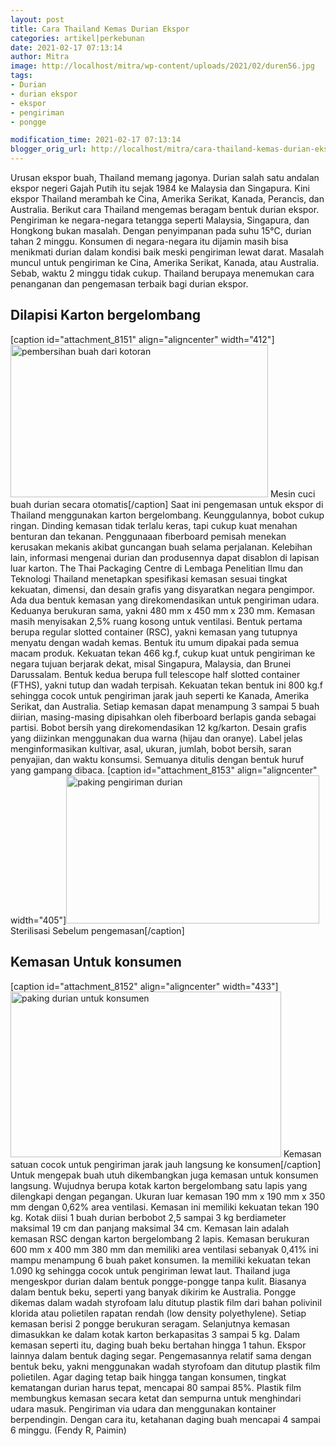 ```yaml
---
layout: post
title: Cara Thailand Kemas Durian Ekspor
categories: artikel|perkebunan
date: 2021-02-17 07:13:14
author: Mitra
image: http://localhost/mitra/wp-content/uploads/2021/02/duren56.jpg
tags:
- Durian
- durian ekspor
- ekspor
- pengiriman
- pongge

modification_time: 2021-02-17 07:13:14
blogger_orig_url: http://localhost/mitra/cara-thailand-kemas-durian-ekspor.html
---
```


Urusan ekspor buah, Thailand memang jagonya. Durian salah satu andalan ekspor negeri Gajah Putih itu sejak 1984 ke Malaysia dan Singapura. Kini ekspor Thailand merambah ke Cina, Amerika Serikat, Kanada, Perancis, dan Australia. Berikut cara Thailand mengemas beragam bentuk durian ekspor.
Pengiriman ke negara-negara tetangga seperti Malaysia, Singapura, dan Hongkong bukan masalah. Dengan penyimpanan pada suhu 15°C, durian tahan 2 minggu. Konsumen di negara-negara itu dijamin masih bisa menikmati durian dalam kondisi baik meski pengiriman lewat darat.
Masalah muncul untuk pengiriman ke Cina, Amerika Serikat, Kanada, atau Australia. Sebab, waktu 2 minggu tidak cukup. Thailand berupaya menemukan cara penanganan dan pengemasan terbaik bagi durian ekspor.
<h2 id="Karton">Dilapisi Karton bergelombang</h2>
[caption id="attachment_8151" align="aligncenter" width="412"]<a href="http://127.0.0.1/mitra/wp-content/uploads/2021/02/durian12.jpg"><img class="wp-image-8151" src="http://127.0.0.1/mitra/wp-content/uploads/2021/02/durian12.jpg" alt="pembersihan buah dari kotoran" width="412" height="244" /></a> Mesin cuci buah durian secara otomatis[/caption]
Saat ini pengemasan untuk ekspor di Thailand menggunakan karton bergelombang. Keunggulannya, bobot cukup ringan. Dinding kemasan tidak terlalu keras, tapi cukup kuat menahan benturan dan tekanan. Penggunaaan fiberboard pemisah menekan kerusakan mekanis akibat guncangan buah selama perjalanan. Kelebihan lain, informasi mengenai durian dan produsennya dapat disablon di lapisan luar karton.
The Thai Packaging Centre di Lembaga Penelitian Ilmu dan Teknologi Thailand menetapkan spesifikasi kemasan sesuai tingkat kekuatan, dimensi, dan desain grafis yang disyaratkan negara pengimpor. Ada dua bentuk kemasan yang direkomendasikan untuk pengiriman udara. Keduanya berukuran sama, yakni 480 mm x 450 mm x 230 mm. Kemasan masih menyisakan 2,5% ruang kosong untuk ventilasi.
Bentuk pertama berupa regular slotted container (RSC), yakni kemasan yang tutupnya menyatu dengan wadah kemas. Bentuk itu umum dipakai pada semua macam produk. Kekuatan tekan 466 kg.f, cukup kuat untuk pengiriman ke negara tujuan berjarak dekat, misal Singapura, Malaysia, dan Brunei Darussalam.
Bentuk kedua berupa full telescope half slotted container (FTHS), yakni tutup dan wadah terpisah. Kekuatan tekan bentuk ini 800 kg.f sehingga cocok untuk pengiriman jarak jauh seperti ke Kanada, Amerika Serikat, dan Australia.
Setiap kemasan dapat menampung 3 sampai 5 buah diirian, masing-masing dipisahkan oleh fiberboard berlapis ganda sebagai partisi. Bobot bersih yang direkomendasikan 12 kg/karton. Desain grafis yang diizinkan menggunakan dua warna (hijau dan oranye). Label jelas menginformasikan kultivar, asal, ukuran, jumlah, bobot bersih, saran penyajian, dan waktu konsumsi. Semuanya ditulis dengan bentuk huruf yang gampang dibaca.
[caption id="attachment_8153" align="aligncenter" width="405"]<a href="http://127.0.0.1/mitra/wp-content/uploads/2021/02/duren2.jpg"><img class="wp-image-8153" src="http://127.0.0.1/mitra/wp-content/uploads/2021/02/duren2.jpg" alt="paking pengiriman durian" width="405" height="237" /></a> Sterilisasi Sebelum pengemasan[/caption]
<h2 id="konsumen">Kemasan Untuk konsumen</h2>
[caption id="attachment_8152" align="aligncenter" width="433"]<a href="http://127.0.0.1/mitra/wp-content/uploads/2021/02/durenh.jpg"><img class="wp-image-8152" src="http://127.0.0.1/mitra/wp-content/uploads/2021/02/durenh.jpg" alt="paking durian untuk konsumen" width="433" height="265" /></a> Kemasan satuan cocok untuk pengiriman jarak jauh langsung ke konsumen[/caption]
Untuk mengepak buah utuh dikembangkan juga kemasan untuk konsumen langsung. Wujudnya berupa kotak karton bergelombang satu lapis yang dilengkapi dengan pegangan. Ukuran luar kemasan 190 mm x 190 mm x 350 mm dengan 0,62% area ventilasi. Kemasan ini memiliki kekuatan tekan 190 kg. Kotak diisi 1 buah durian berbobot 2,5 sampai 3 kg berdiameter maksimal 19 cm dan panjang maksimal 34 cm.
Kemasan lain adalah kemasan RSC dengan karton bergelombang 2 lapis. Kemasan berukuran 600 mm x 400 mm 380 mm dan memiliki area ventilasi sebanyak 0,41% ini mampu menampung 6 buah paket konsumen.
Ia memiliki kekuatan tekan 1.090 kg sehingga cocok untuk pengiriman lewat laut.
Thailand juga mengeskpor durian dalam bentuk pongge-pongge tanpa kulit. Biasanya dalam bentuk beku, seperti yang banyak dikirim ke Australia. Pongge dikemas dalam wadah styrofoam lalu ditutup plastik film dari bahan polivinil klorida atau polietilen rapatan rendah (low density polyethylene). Setiap kemasan berisi 2 pongge berukuran seragam. Selanjutnya kemasan dimasukkan ke dalam kotak karton berkapasitas 3 sampai 5 kg. Dalam kemasan seperti itu, daging buah beku bertahan hingga 1 tahun.
Ekspor lainnya dalam bentuk daging segar. Pengemasannya relatif sama dengan bentuk beku, yakni menggunakan wadah styrofoam dan ditutup plastik film polietilen.
Agar daging tetap baik hingga tangan konsumen, tingkat kematangan durian harus tepat, mencapai 80 sampai 85%. Plastik film membungkus kemasan secara ketat dan sempurna untuk menghindari udara masuk. Pengiriman via udara dan menggunakan kontainer berpendingin. Dengan cara itu, ketahanan daging buah mencapai 4 sampai 6 minggu. (Fendy R, Paimin)
